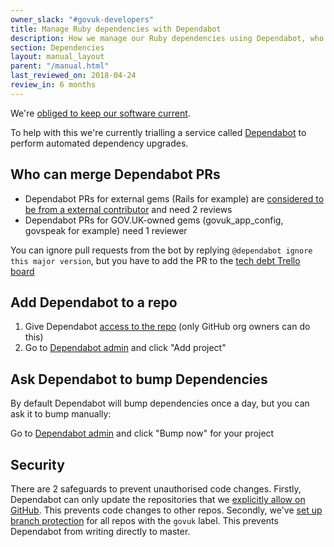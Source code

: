 ```yaml
---
owner_slack: "#govuk-developers"
title: Manage Ruby dependencies with Dependabot
description: How we manage our Ruby dependencies using Dependabot, who can merge PRs and security
section: Dependencies
layout: manual_layout
parent: "/manual.html"
last_reviewed_on: 2018-04-24
review_in: 6 months
---
```


We're [obliged to keep our software current][current].

To help with this we're currently trialling a service called [Dependabot][] to perform automated dependency upgrades.

## Who can merge Dependabot PRs

- Dependabot PRs for external gems (Rails for example) are [considered to be from a external contributor][ext] and need 2 reviews
- Dependabot PRs for GOV.UK-owned gems (govuk_app_config, govspeak for example) need 1 reviewer

You can ignore pull requests from the bot by replying `@dependabot ignore this major version`, but you have to add the PR to the [tech debt Trello board][tech-debt]

## Add Dependabot to a repo

1. Give Dependabot [access to the repo][access] (only GitHub org owners can do this)
2. Go to [Dependabot admin][admin] and click "Add project"

## Ask Dependabot to bump Dependencies

By default Dependabot will bump dependencies once a day, but you can ask it to bump manually:

Go to [Dependabot admin][admin] and click "Bump now" for your project

## Security

There are 2 safeguards to prevent unauthorised code changes. Firstly, Dependabot can only update the repositories that we [explicitly allow on GitHub][access]. This prevents code changes to other repos. Secondly, we've [set up branch protection](/manual/configure-github-repo.html#auto-configuration) for all repos with the `govuk` label. This prevents Dependabot from writing directly to master.

[ext]: https://docs.publishing.service.gov.uk/manual/merge-pr.html
[tech-debt]: https://trello.com/c/tBEHwkI9
[access]: https://github.com/organizations/alphagov/settings/installations/87197
[current]: /manual/keeping-software-current.html
[Dependabot]: https://dependabot.com
[admin]: https://app.dependabot.com/accounts/alphagov/repos

